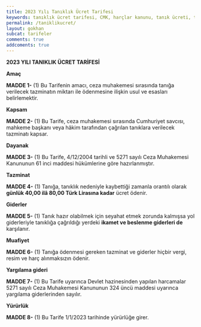 ```yaml
---
title: 2023 Yılı Tanıklık Ücret Tarifesi
keywords: tanıklık ücret tarifesi, CMK, harçlar kanunu, tanık ücreti, tanıklık ücreti
permalink: /taniklikucret/
layout: gokhan
subcat: tarifeler
comments: true
addcoments: true
---
```



**2023 YILI TANIKLIK ÜCRET TARİFESİ**

**Amaç**

**MADDE 1-** (1) Bu Tarifenin amacı, ceza muhakemesi sırasında tanığa verilecek tazminatın miktarı ile ödenmesine ilişkin usul ve esasları belirlemektir.

**Kapsam**

**MADDE 2-** (1) Bu Tarife, ceza muhakemesi sırasında Cumhuriyet savcısı, mahkeme başkanı veya hâkim tarafından çağrılan tanıklara verilecek tazminatı kapsar.

**Dayanak**

**MADDE 3-** (1) Bu Tarife,  4/12/2004  tarihli ve 5271 sayılı Ceza Muhakemesi Kanununun 61 inci maddesi hükümlerine göre hazırlanmıştır.

**Tazminat**

**MADDE 4-** (1) Tanığa, tanıklık nedeniyle kaybettiği zamanla orantılı olarak **günlük 40,00 ilâ 80,00 Türk Lirasına kadar** ücret ödenir.

**Giderler**

**MADDE 5-** (1) Tanık hazır olabilmek için seyahat etmek zorunda kalmışsa yol giderleriyle tanıklığa çağrıldığı yerdeki **ikamet ve beslenme giderleri de** karşılanır.

**Muafiyet**

**MADDE 6-** (1) Tanığa ödenmesi gereken tazminat ve giderler hiçbir vergi, resim ve harç alınmaksızın ödenir.

**Yargılama gideri**

**MADDE 7-** (1) Bu Tarife uyarınca Devlet hazinesinden yapılan harcamalar 5271 sayılı Ceza Muhakemesi Kanununun 324 üncü maddesi uyarınca yargılama giderlerinden sayılır.

**Yürürlük**

**MADDE 8-** (1) Bu Tarife  1/1/2023  tarihinde yürürlüğe girer.
 